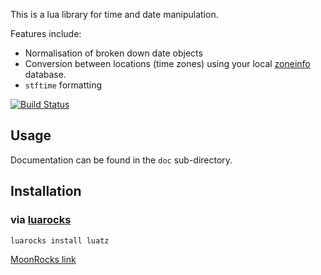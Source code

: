 This is a lua library for time and date manipulation.

Features include:
  - Normalisation of broken down date objects
  - Conversion between locations (time zones) using your local [zoneinfo](https://www.iana.org/time-zones) database.
  - `stftime` formatting


[![Build Status](https://travis-ci.org/daurnimator/luatz.png)](https://travis-ci.org/daurnimator/luatz)


## Usage

Documentation can be found in the `doc` sub-directory.


## Installation

### via [luarocks](http://luarocks.org/)

    luarocks install luatz

[MoonRocks link](https://rocks.moonscript.org/modules/daurnimator/luatz)

